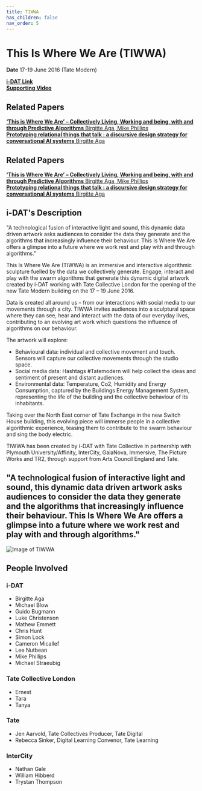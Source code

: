 ```yaml
---
title: TIWWA
has_children: false
nav_order: 5
---
```


# This Is Where We Are (TIWWA)

**Date** 17-19 June 2016 (Tate Modern)

**[i-DAT Link](http://quorum.i-dat.org/tiwwa/)**  
**[Supporting Video](https://www.youtube.com/watch?v=q6tNeNYg4mE)**

## Related Papers

[**‘This is Where We Are’ – Collectively Living, Working and being, with and through Predictive Algorithms** Birgitte Aga, Mike Phillips](https://scienceopen.com/document?vid=09c7137a-361b-4dc1-b9df-b18df06db75d)  
[**Prototyping relational things that talk : a discursive design strategy for conversational AI systems** Birgitte Aga](https://ethos.bl.uk/OrderDetails.do?did=1&uin=uk.bl.ethos.780891)

## Related Papers

[**‘This is Where We Are’ – Collectively Living, Working and being, with and through Predictive Algorithms** Birgitte Aga, Mike Phillips](https://scienceopen.com/document?vid=09c7137a-361b-4dc1-b9df-b18df06db75d)  
[**Prototyping relational things that talk : a discursive design strategy for conversational AI systems** Birgitte Aga](https://ethos.bl.uk/OrderDetails.do?did=1&uin=uk.bl.ethos.780891)

## i-DAT's Description

"A technological fusion of interactive light and sound, this dynamic data driven artwork asks audiences to consider the data they generate and the algorithms that increasingly influence their behaviour. This Is Where We Are offers a glimpse into a future where we work rest and play with and through algorithms."

This Is Where We Are (TIWWA) is an immersive and interactive algorithmic sculpture fuelled by the data we collectively generate. Engage, interact and play with the swarm algorithms that generate this dynamic digital artwork created by i-DAT working with Tate Collective London for the opening of the new Tate Modern building on the 17 – 19 June 2016.

Data is created all around us – from our interactions with social media to our movements through a city. TIWWA invites audiences into a sculptural space where they can see, hear and interact with the data of our everyday lives, contributing to an evolving art work which questions the influence of algorithms on our behaviour.

The artwork will explore:

- Behavioural data: individual and collective movement and touch. Sensors will capture our collective movements through the studio space.
- Social media data: Hashtags #Tatemodern will help collect the ideas and sentiment of present and distant audiences.
- Environmental data: Temperature, Co2, Humidity and Energy Consumption, captured by the Buildings Energy Management System, representing the life of the building and the collective behaviour of its inhabitants.

Taking over the North East corner of Tate Exchange in the new Switch House building, this evolving piece will immerse people in a collective algorithmic experience, teasing them to contribute to the swarm behaviour and sing the body electric.

TIWWA has been created by i-DAT with Tate Collective in partnership with Plymouth University/Affinity, InterCity, GaiaNova, Immersive, The Picture Works and TR2, through support from Arts Council England and Tate.

## "A technological fusion of interactive light and sound, this dynamic data driven artwork asks audiences to consider the data they generate and the algorithms that increasingly influence their behaviour. This Is Where We Are offers a glimpse into a future where we work rest and play with and through algorithms."

![Image of TIWWA](https://i-dat.org/wp-content/uploads/2016/07/20160618_213418.jpg)

## People Involved

### i-DAT

- Birgitte Aga
- Michael Blow
- Guido Bugmann
- Luke Christenson
- Mathew Emmett
- Chris Hunt
- Simon Lock
- Cameron Micallef
- Lee Nutbean
- Mike Phillips
- Michael Straeubig

### Tate Collective London

- Ernest
- Tara
- Tanya

### Tate

- Jen Aarvold, Tate Collectives Producer, Tate Digital
- Rebecca Sinker, Digital Learning Convenor, Tate Learning

### InterCity

- Nathan Gale
- William Hibberd
- Trystan Thompson
